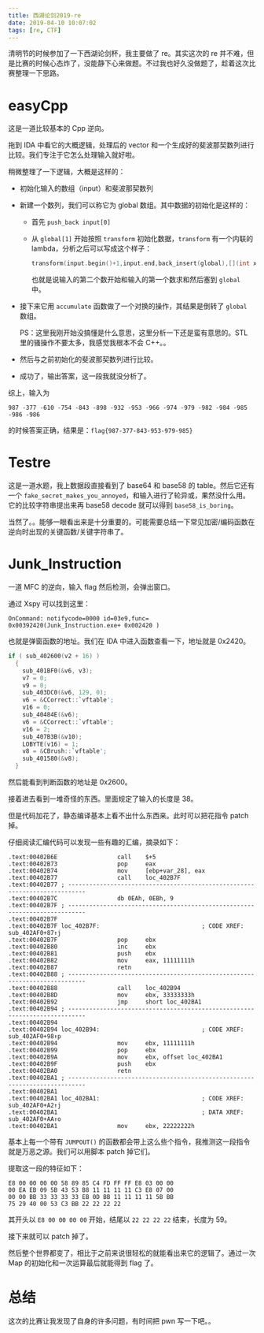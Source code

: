 ```yaml
---
title: 西湖论剑2019-re
date: 2019-04-10 10:07:02
tags: [re, CTF]
---
```


清明节的时候参加了一下西湖论剑杯，我主要做了 re。其实这次的 re 并不难，但是比赛的时候心态炸了，没能静下心来做题。不过我也好久没做题了，趁着这次比赛整理一下思路。

<!--more-->

# easyCpp

这是一道比较基本的 Cpp 逆向。

拖到 IDA 中看它的大概逻辑，处理后的 vector 和一个生成好的斐波那契数列进行比较。我们专注于它怎么处理输入就好啦。

稍微整理了一下逻辑，大概是这样的：

- 初始化输入的数组（input）和斐波那契数列

- 新建一个数列，我们可以称它为 global 数组。其中数据的初始化是这样的：

  - 首先 `push_back input[0]`

  - 从 `global[1]` 开始按照 `transform` 初始化数据，`transform` 有一个内联的 lambda，分析之后可以写成这个样子：

    ```cpp
    transform(input.begin()+1,input.end,back_insert(global),[](int x){return x+input[0];});
    ```

    也就是说输入的第二个数开始和输入的第一个数求和然后塞到 `global` 中。

- 接下来它用 `accumulate` 函数做了一个对换的操作，其结果是倒转了 `global` 数组。

  PS：这里我刚开始没搞懂是什么意思，这里分析一下还是蛮有意思的。STL 里的骚操作不要太多，我感觉我根本不会 C++。。

- 然后与之前初始化的斐波那契数列进行比较。

- 成功了，输出答案，这一段我就没分析了。

综上，输入为

```
987 -377 -610 -754 -843 -898 -932 -953 -966 -974 -979 -982 -984 -985 -986 -986
```

的时候答案正确，结果是：`flag{987-377-843-953-979-985}`

# Testre

这是一道水题，我上数据段直接看到了 base64 和 base58 的 table。然后它还有一个 `fake_secret_makes_you_annoyed`，和输入进行了轮异或，果然没什么用。它的比较字符串提出来再 base58 decode 就可以得到 `base58_is_boring`。

当然了。。能够一眼看出来是十分重要的。可能需要总结一下常见加密/编码函数在逆向时出现的关键函数/关键字符串了。

# Junk_Instruction

一道 MFC 的逆向，输入 flag 然后检测，会弹出窗口。

通过 Xspy 可以找到这里：

```
OnCommand: notifycode=0000 id=03e9,func= 0x00392420(Junk_Instruction.exe+ 0x002420 )
```

也就是弹窗函数的地址。我们在 IDA 中进入函数查看一下，地址就是 0x2420。

```c
if ( sub_402600(v2 + 16) )
  {
    sub_401BF0(&v6, v3);
    v7 = 0;
    v9 = 0;
    sub_403DC0(&v6, 129, 0);
    v6 = &CCorrect::`vftable';
    v16 = 0;
    sub_40484E(&v6);
    v6 = &CCorrect::`vftable';
    v16 = 2;
    sub_407B3B(&v10);
    LOBYTE(v16) = 1;
    v8 = &CBrush::`vftable';
    sub_401580(&v8);
  }
```

然后能看到判断函数的地址是 0x2600。

接着进去看到一堆奇怪的东西。里面规定了输入的长度是 38。

但是代码加花了，静态编译基本上看不出什么东西来。此时可以把花指令 patch 掉。

仔细阅读汇编代码可以发现一些有趣的汇编，摘录如下：

```assembly
.text:00402B6E                 call    $+5
.text:00402B73                 pop     eax
.text:00402B74                 mov     [ebp+var_28], eax
.text:00402B77                 call    loc_402B7F
.text:00402B77 ; ---------------------------------------------------------------------------
.text:00402B7C                 db 0EAh, 0EBh, 9
.text:00402B7F ; ---------------------------------------------------------------------------
.text:00402B7F
.text:00402B7F loc_402B7F:                             ; CODE XREF: sub_402AF0+87↑j
.text:00402B7F                 pop     ebx
.text:00402B80                 inc     ebx
.text:00402B81                 push    ebx
.text:00402B82                 mov     eax, 11111111h
.text:00402B87                 retn
.text:00402B88 ; ---------------------------------------------------------------------------
.text:00402B88                 call    loc_402B94
.text:00402B8D                 mov     ebx, 33333333h
.text:00402B92                 jmp     short loc_402BA1
.text:00402B94 ; ---------------------------------------------------------------------------
.text:00402B94
.text:00402B94 loc_402B94:                             ; CODE XREF: sub_402AF0+98↑p
.text:00402B94                 mov     ebx, 11111111h
.text:00402B99                 pop     ebx
.text:00402B9A                 mov     ebx, offset loc_402BA1
.text:00402B9F                 push    ebx
.text:00402BA0                 retn
.text:00402BA1 ; ---------------------------------------------------------------------------
.text:00402BA1
.text:00402BA1 loc_402BA1:                             ; CODE XREF: sub_402AF0+A2↑j
.text:00402BA1                                         ; DATA XREF: sub_402AF0+AA↑o
.text:00402BA1                 mov     ebx, 22222222h
```

基本上每一个带有 `JUMPOUT()` 的函数都会带上这么些个指令，我推测这一段指令就是万恶之源。我们可以用脚本 patch 掉它们。

提取这一段的特征如下：

```
E8 00 00 00 00 58 89 85 C4 FD FF FF E8 03 00 00
00 EA EB 09 5B 43 53 B8 11 11 11 11 C3 E8 07 00
00 00 BB 33 33 33 33 EB 0D BB 11 11 11 11 5B BB
75 29 40 00 53 C3 BB 22 22 22 22
```

其开头以 `E8 00 00 00 00` 开始，结尾以 `22 22 22 22` 结束，长度为 59。

接下来就可以 patch 掉了。

然后整个世界都变了，相比于之前来说很轻松的就能看出来它的逻辑了。通过一次 Map 的初始化和一次运算最后就能得到 flag 了。

# 总结

这次的比赛让我发现了自身的许多问题，有时间把 pwn 写一下吧。。